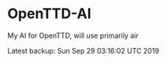 # OpenTTD-AI
My AI for OpenTTD, will use primarily air

Latest backup: Sun Sep 29 03:16:02 UTC 2019
